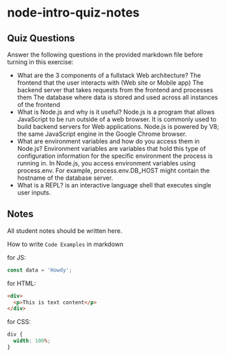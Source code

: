 # node-intro-quiz-notes

## Quiz Questions

Answer the following questions in the provided markdown file before turning in this exercise:

- What are the 3 components of a fullstack Web architecture?
  The frontend that the user interacts with (Web site or Mobile app)
  The backend server that takes requests from the frontend and processes them
  The database where data is stored and used across all instances of the frontend
- What is Node.js and why is it useful?
  Node.js is a program that allows JavaScript to be run outside of a web browser. It is commonly used to build backend servers for Web applications. Node.js is powered by V8; the same JavaScript engine in the Google Chrome browser.
- What are environment variables and how do you access them in Node.js?
  Environment variables are variables that hold this type of configuration information for the specific environment the process is running in.
  In Node.js, you access environment variables using process.env. For example, process.env.DB_HOST might contain the hostname of the database server.
- What is a REPL?
  is an interactive language shell that executes single user inputs.

## Notes

All student notes should be written here.

How to write `Code Examples` in markdown

for JS:

```javascript
const data = 'Howdy';
```

for HTML:

```html
<div>
  <p>This is text content</p>
</div>
```

for CSS:

```css
div {
  width: 100%;
}
```
